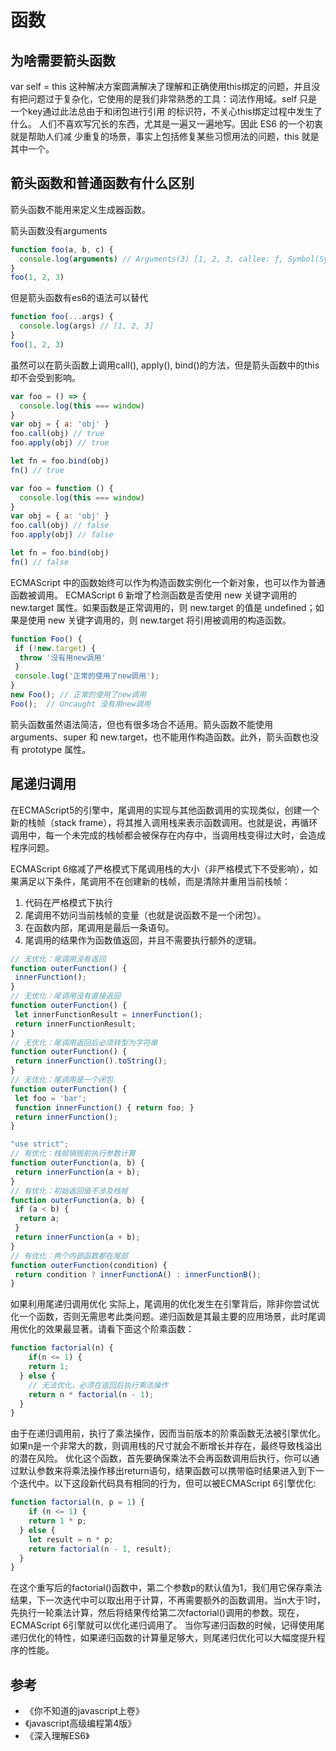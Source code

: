 # 函数

<ClientOnly>
  <MTA/>
</ClientOnly>


## 为啥需要箭头函数
var self = this 这种解决方案圆满解决了理解和正确使用this绑定的问题，并且没有把问题过于复杂化，它使用的是我们非常熟悉的工具：词法作用域。self 只是一个key通过此法总由于和闭包进行引用 的标识符，不关心this绑定过程中发生了什么。
 人们不喜欢写冗长的东西，尤其是一遍又一遍地写。因此 ES6 的一个初衷就是帮助人们减 少重复的场景，事实上包括修复某些习惯用法的问题，this 就是其中一个。

## 箭头函数和普通函数有什么区别

箭头函数不能用来定义生成器函数。

箭头函数没有arguments
```js
function foo(a, b, c) {
  console.log(arguments) // Arguments(3) [1, 2, 3, callee: ƒ, Symbol(Symbol.iterator): ƒ]
}
foo(1, 2, 3)
```
但是箭头函数有es6的语法可以替代
```js
function foo(...args) {
  console.log(args) // [1, 2, 3]
}
foo(1, 2, 3)
```

虽然可以在箭头函数上调用call(), apply(), bind()的方法，但是箭头函数中的this却不会受到影响。
```js
var foo = () => {
  console.log(this === window)
}
var obj = { a: 'obj' }
foo.call(obj) // true
foo.apply(obj) // true

let fn = foo.bind(obj)
fn() // true
```

```js
var foo = function () {
  console.log(this === window)
}
var obj = { a: 'obj' }
foo.call(obj) // false
foo.apply(obj) // false

let fn = foo.bind(obj)
fn() // false
```

ECMAScript 中的函数始终可以作为构造函数实例化一个新对象，也可以作为普通函数被调用。
ECMAScript 6 新增了检测函数是否使用 new 关键字调用的 new.target 属性。如果函数是正常调用的，则 new.target 的值是 undefined；如果是使用 new 关键字调用的，则 new.target 将引用被调用的构造函数。

```js
function Foo() {
 if (!new.target) {
  throw '没有用new调用'
 }
 console.log('正常的使用了new调用');
}
new Foo(); // 正常的使用了new调用
Foo();  // Uncaught 没有用new调用
```

箭头函数虽然语法简洁，但也有很多场合不适用。箭头函数不能使用 arguments、super 和 new.target，也不能用作构造函数。此外，箭头函数也没有 prototype 属性。

## 尾递归调用
在ECMAScript5的引擎中，尾调用的实现与其他函数调用的实现类似，创建一个新的栈帧（stack frame），将其推入调用栈来表示函数调用。也就是说，再循环调用中，每一个未完成的栈帧都会被保存在内存中，当调用栈变得过大时，会造成程序问题。

ECMAScript 6缩减了严格模式下尾调用栈的大小（非严格模式下不受影响），如果满足以下条件，尾调用不在创建新的栈帧，而是清除并重用当前栈帧：
1. 代码在严格模式下执行
2. 尾调用不妨问当前栈帧的变量（也就是说函数不是一个闭包）。
3. 在函数内部，尾调用是最后一条语句。
4. 尾调用的结果作为函数值返回，并且不需要执行额外的逻辑。

```js
// 无优化：尾调用没有返回
function outerFunction() {
 innerFunction();
}
// 无优化：尾调用没有直接返回
function outerFunction() {
 let innerFunctionResult = innerFunction();
 return innerFunctionResult;
}
// 无优化：尾调用返回后必须转型为字符串
function outerFunction() {
 return innerFunction().toString();
}
// 无优化：尾调用是一个闭包
function outerFunction() {
 let foo = 'bar';
 function innerFunction() { return foo; }
 return innerFunction();
} 
```

```js
"use strict";
// 有优化：栈帧销毁前执行参数计算
function outerFunction(a, b) {
 return innerFunction(a + b);
}
// 有优化：初始返回值不涉及栈帧
function outerFunction(a, b) {
 if (a < b) {
  return a;
 }
 return innerFunction(a + b);
}
// 有优化：两个内部函数都在尾部
function outerFunction(condition) {
 return condition ? innerFunctionA() : innerFunctionB();
} 
```
如果利用尾递归调用优化
实际上，尾调用的优化发生在引擎背后，除非你尝试优化一个函数，否则无需思考此类问题。递归函数是其最主要的应用场景，此时尾调用优化的效果最显著。请看下面这个阶乘函数：
```js
function factorial(n) {
	if(n <= 1) {
    return 1;
  } else {
  	// 无法优化，必须在返回后执行乘法操作
    return n * factorial(n - 1);
  }
}
```
由于在递归调用前，执行了乘法操作，因而当前版本的阶乘函数无法被引擎优化。如果n是一个非常大的数，则调用栈的尺寸就会不断增长并存在，最终导致栈溢出的潜在风险。
优化这个函数，首先要确保乘法不会再函数调用后执行，你可以通过默认参数来将乘法操作移出return语句，结果函数可以携带临时结果进入到下一个迭代中。以下这段新代码具有相同的行为，但可以被ECMAScript 6引擎优化:
```js
function factorial(n, p = 1) {
	if (n <= 1) {
  	return 1 * p;
  } else {
  	let result = n * p;
    return factorial(n - 1, result);
  }
}
```
在这个重写后的factorial()函数中，第二个参数p的默认值为1，我们用它保存乘法结果，下一次迭代中可以取出用于计算，不再需要额外的函数调用。当n大于1时，先执行一轮乘法计算，然后将结果传给第二次factorial()调用的参数。现在，ECMAScript 6引擎就可以优化递归调用了。
当你写递归函数的时候，记得使用尾递归优化的特性，如果递归函数的计算量足够大，则尾递归优化可以大幅度提升程序的性能。
## 参考
- 《你不知道的javascript上卷》
- 《javascript高级编程第4版》
- 《深入理解ES6》